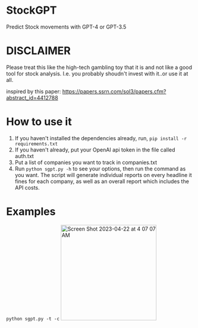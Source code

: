 # StockGPT
Predict Stock movements with GPT-4 or GPT-3.5

# DISCLAIMER
Please treat this like the high-tech gambling toy that it is and not like a good tool for stock analysis.
I.e. you probably shoudn't invest with it..or use it at all.

inspired by this paper: https://papers.ssrn.com/sol3/papers.cfm?abstract_id=4412788

# How to use it
1. If you haven't installed the dependencies already, run, ```pip install -r requirements.txt```
2. If you haven't already, put your OpenAI api token in the file called auth.txt
3. Put a list of companies you want to track in companies.txt
4. Run ```python sgpt.py -h``` to see your options, then run the command as you want.
The script will generate individual reports on every headline it fines for each company, as well as an overall report which includes the API costs.

# Examples
```python sgpt.py -t -c```
<img width="257" alt="Screen Shot 2023-04-22 at 4 07 07 AM" src="https://user-images.githubusercontent.com/29033313/233757108-6ddd34af-e3df-4bb4-a71c-34519166e785.png">

